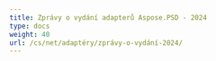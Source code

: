 ```yaml
---
title: Zprávy o vydání adapterů Aspose.PSD - 2024
type: docs
weight: 40
url: /cs/net/adaptéry/zprávy-o-vydání-2024/
---
```

